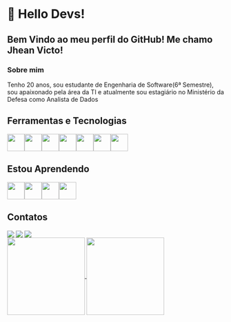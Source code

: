 # 👋 Hello Devs! 
## Bem Vindo ao meu perfil do GitHub! Me chamo Jhean Victo!
<h3>Sobre mim</h3>
<p>Tenho 20 anos, sou estudante de Engenharia de Software(6ª Semestre), sou apaixonado pela área da TI e atualmente sou estagiário no Ministério da Defesa como Analista de Dados</p>

  <h2>Ferramentas e Tecnologias</h2>
  <div>
<img align="center" src="https://devicon-website.vercel.app/api/git/original.svg" width="40" height="40"></img><img align="center" loading="lazy" src="https://devicon-website.vercel.app/api/github/original.svg" width="40" height="40"></img><img align="center" src="https://devicon-website.vercel.app/api/html5/original.svg" width="40" height="40"></img><img align="center" src="https://devicon-website.vercel.app/api/css3/original.svg" width="40" height="40"></img><img align="center" src="https://devicon-website.vercel.app/api/java/original-wordmark.svg" width="40" height="40"></img><img align="center" src="https://devicon-website.vercel.app/api/spring/original.svg" width="40" height="40"></img><img align="center" src="https://devicon-website.vercel.app/api/mysql/original-wordmark.svg"  width="40" height="40"></img>
  </div>
<h2>Estou Aprendendo</h2>

<img align="center" src="https://devicon-website.vercel.app/api/android/original.svg" width="40" height="40"></img><img align="center" src="https://devicon-website.vercel.app/api/kotlin/original.svg" width="40" height="40"></img><img align="center" src="https://devicon-website.vercel.app/api/python/original.svg" width="40" height="40"></img><img align="center" src="https://devicon-website.vercel.app/api/javascript/original.svg" width="40" height="40"></img>

<h2>Contatos</h2>

<div>
<a href="https://instagram.com/jhean_victo" target="_blank"><img align="center" loading="lazy" src="https://img.shields.io/badge/-Instagram-%23E4405F?style=for-the-badge&logo=instagram&logoColor=white" target="_blank"></a>
<a href = "mailto: jheanbarbosa1233@gmail.com"><img align="center" loading="lazy" src="https://img.shields.io/badge/Gmail-D14836?style=for-the-badge&logo=gmail&logoColor=white" target="_blank"></a>
<a href="https://www.linkedin.com/in/jhean-barbosa" target="_blank"><img align="center" loading="lazy" src="https://img.shields.io/badge/-LinkedIn-%230077B5?style=for-the-badge&logo=linkedin&logoColor=white" target="_blank"></a>   
</div>

<div>
<a href="https://github.com/JheanVB2003">
<img align="center" loading="lazy" height="180em" src="https://github-readme-stats.vercel.app/api/top-langs/?username=JheanVB2003&layout=compact&langs_count=7&theme=dracula"/>
<img align="center" loading="lazy" height="180em" src="https://github-readme-stats.vercel.app/api?username=JheanVB2003&show_icons=true&theme=dracula&include_all_commits=true&count_private=true"/>
</div>














